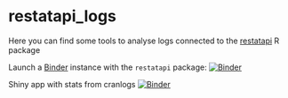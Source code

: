 # restatapi_logs

Here you can find some tools to analyse logs connected to the [restatapi](https://eurostat.github.io/restatapi/) R package


Launch a [Binder](https://mybinder.org/) instance with the `restatapi` package: [![Binder](https://mybinder.org/badge_logo.svg)](https://mybinder.org/v2/gh/mmatyi/restatapi_logs/HEAD)

Shiny app with stats from cranlogs [![Binder](https://mybinder.org/badge_logo.svg)](http://mybinder.org/v2/gh/mmatyi/restatapi_logs/HEAD?urlpath=shiny/ShinyApps/cran_stat)
